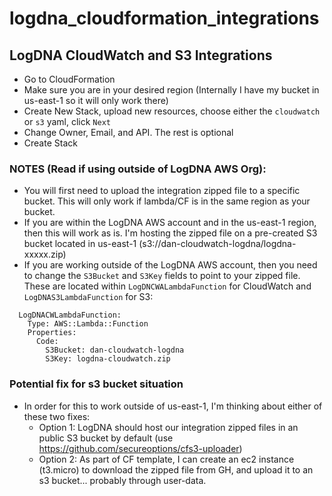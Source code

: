 # logdna_cloudformation_integrations

## LogDNA CloudWatch and S3 Integrations
- Go to CloudFormation
- Make sure you are in your desired region (Internally I have my bucket in us-east-1 so it will only work there)
- Create New Stack, upload new resources, choose either the `cloudwatch` or `s3` yaml, click `Next`
- Change Owner, Email, and API. The rest is optional
- Create Stack

### NOTES (Read if using outside of LogDNA AWS Org):
- You will first need to upload the integration zipped file to a specific bucket. This will only work if lambda/CF is in the same region as your bucket. 
- If you are within the LogDNA AWS account and in the us-east-1 region, then this will work as is. I'm hosting the zipped file on a pre-created S3 bucket located in us-east-1 (s3://dan-cloudwatch-logdna/logdna-xxxxx.zip)
- If you are working outside of the LogDNA AWS account, then you need to change the `S3Bucket` and `S3Key` fields to point to your zipped file. These are located within `LogDNCWALambdaFunction` for CloudWatch and `LogDNAS3LambdaFunction` for S3:
```
  LogDNACWLambdaFunction:
    Type: AWS::Lambda::Function
    Properties: 
      Code:     
        S3Bucket: dan-cloudwatch-logdna
        S3Key: logdna-cloudwatch.zip
```  
  

### Potential fix for s3 bucket situation 
- In order for this to work outside of us-east-1, I'm thinking about either of these two fixes: 
    - Option 1: LogDNA should host our integration zipped files in an public S3 bucket by default (use https://github.com/secureoptions/cfs3-uploader)
    - Option 2: As part of CF template, I can create an ec2 instance (t3.micro) to download the zipped file from GH, and upload it to an s3 bucket... probably through user-data.
